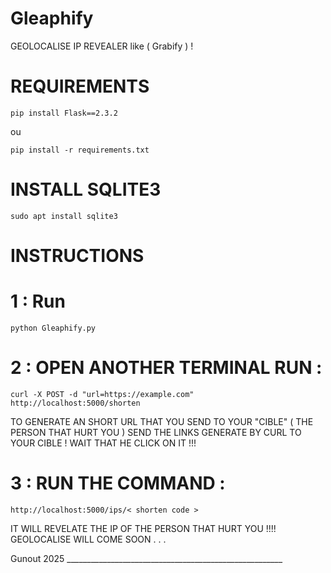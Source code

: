 # Gleaphify
GEOLOCALISE IP REVEALER like ( Grabify ) !

# REQUIREMENTS 

    pip install Flask==2.3.2

ou 

    pip install -r requirements.txt 

# INSTALL SQLITE3

    sudo apt install sqlite3
  

# INSTRUCTIONS

# 1 : Run 

    python Gleaphify.py 

# 2 : OPEN ANOTHER TERMINAL RUN :

    curl -X POST -d "url=https://example.com" http://localhost:5000/shorten

TO GENERATE AN SHORT URL THAT YOU SEND TO YOUR "CIBLE" 
( THE PERSON THAT HURT YOU ) 
SEND THE LINKS GENERATE BY CURL TO YOUR CIBLE ! 
WAIT THAT HE CLICK ON IT !!!

# 3 : RUN THE COMMAND :

    http://localhost:5000/ips/< shorten code >

IT WILL REVELATE THE IP OF THE PERSON THAT HURT YOU !!!!  GEOLOCALISE WILL COME SOON . . . 

Gunout 2025 ______________________________________________________
